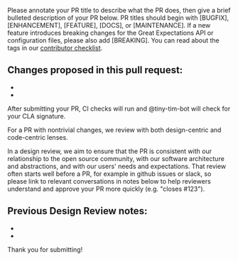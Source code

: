 Please annotate your PR title to describe what the PR does, then give a brief bulleted description of your PR below. PR titles should begin with [BUGFIX], [ENHANCEMENT], [FEATURE],  [DOCS], or [MAINTENANCE]. If a new feature introduces breaking changes for the Great Expectations API or configuration files, please also add [BREAKING]. You can read about the tags in our [contributor checklist](https://docs.greatexpectations.io/en/latest/contributing/contribution_checklist.html).

Changes proposed in this pull request:
-
-
-


After submitting your PR, CI checks will run and @tiny-tim-bot will check for your CLA signature.

For a PR with nontrivial changes, we review with both design-centric and code-centric lenses.

In a design review, we aim to ensure that the PR is consistent with our relationship to the open source community, with our software architecture and abstractions, and with our users' needs and expectations. That review often starts well before a PR, for example in github issues or slack, so please link to relevant conversations in notes below to help reviewers understand and approve your PR more quickly (e.g. "closes #123").

Previous Design Review notes:
-
-
-


Thank you for submitting!
